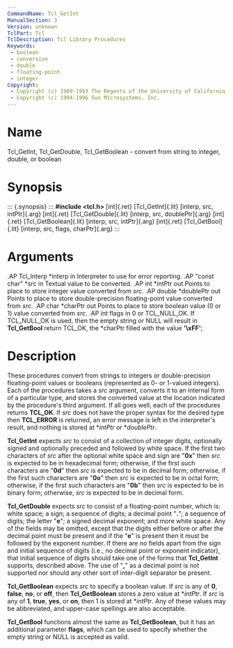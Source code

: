 ```yaml
---
CommandName: Tcl_GetInt
ManualSection: 3
Version: unknown
TclPart: Tcl
TclDescription: Tcl Library Procedures
Keywords:
 - boolean
 - conversion
 - double
 - floating-point
 - integer
Copyright:
 - Copyright (c) 1989-1993 The Regents of the University of California.
 - Copyright (c) 1994-1996 Sun Microsystems, Inc.
---
```


# Name

Tcl_GetInt, Tcl_GetDouble, Tcl_GetBoolean - convert from string to integer, double, or boolean

# Synopsis

::: {.synopsis} :::
**#include <tcl.h>**
[int]{.ret} [Tcl_GetInt]{.lit} [interp, src, intPtr]{.arg}
[int]{.ret} [Tcl_GetDouble]{.lit} [interp, src, doublePtr]{.arg}
[int]{.ret} [Tcl_GetBoolean]{.lit} [interp, src, intPtr]{.arg}
[int]{.ret} [Tcl_GetBool]{.lit} [interp, src, flags, charPtr]{.arg}
:::

# Arguments

.AP Tcl_Interp *interp in Interpreter to use for error reporting. .AP "const char" *src in Textual value to be converted. .AP int *intPtr out Points to place to store integer value converted from *src*. .AP double *doublePtr out Points to place to store double-precision floating-point value converted from *src*. .AP char *charPtr out Points to place to store boolean value (0 or 1) value converted from *src*. .AP int flags in 0 or TCL_NULL_OK. If TCL_NULL_OK is used, then the empty string or NULL will result in **Tcl_GetBool** return TCL_OK, the *charPtr filled with the value **'\xFF'**; 

# Description

These procedures convert from strings to integers or double-precision floating-point values or booleans (represented as 0- or 1-valued integers).  Each of the procedures takes a *src* argument, converts it to an internal form of a particular type, and stores the converted value at the location indicated by the procedure's third argument.  If all goes well, each of the procedures returns **TCL_OK**.  If *src* does not have the proper syntax for the desired type then **TCL_ERROR** is returned, an error message is left in the interpreter's result, and nothing is stored at **intPtr* or **doublePtr*.

**Tcl_GetInt** expects *src* to consist of a collection of integer digits, optionally signed and optionally preceded and followed by white space.  If the first two characters of *src* after the optional white space and sign are "**0x**" then *src* is expected to be in hexadecimal form;  otherwise, if the first such characters are "**0d**" then *src* is expected to be in decimal form; otherwise, if the first such characters are "**0o**" then *src* is expected to be in octal form;  otherwise, if the first such characters are "**0b**" then *src* is expected to be in binary form;  otherwise, *src* is expected to be in decimal form.

**Tcl_GetDouble** expects *src* to consist of a floating-point number, which is:  white space;  a sign; a sequence of digits;  a decimal point "**.**"; a sequence of digits;  the letter "**e**"; a signed decimal exponent;  and more white space. Any of the fields may be omitted, except that the digits either before or after the decimal point must be present and if the "**e**" is present then it must be followed by the exponent number. If there are no fields apart from the sign and initial sequence of digits (i.e., no decimal point or exponent indicator), that initial sequence of digits should take one of the forms that **Tcl_GetInt** supports, described above. The use of "**,**" as a decimal point is not supported nor should any other sort of inter-digit separator be present.

**Tcl_GetBoolean** expects *src* to specify a boolean value.  If *src* is any of **0**, **false**, **no**, or **off**, then **Tcl_GetBoolean** stores a zero value at **intPtr*. If *src* is any of **1**, **true**, **yes**, or **on**, then 1 is stored at **intPtr*. Any of these values may be abbreviated, and upper-case spellings are also acceptable.

**Tcl_GetBool** functions almost the same as **Tcl_GetBoolean**, but it has an additional parameter **flags**, which can be used to specify whether the empty string or NULL is accepted as valid. 

